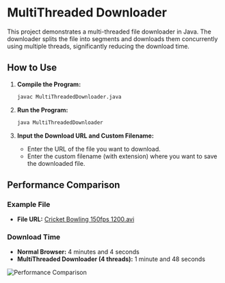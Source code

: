 # MultiThreaded Downloader

This project demonstrates a multi-threaded file downloader in Java. The downloader splits the file into segments and downloads them concurrently using multiple threads, significantly reducing the download time.

## How to Use

1. **Compile the Program:**
    ```sh
    javac MultiThreadedDownloader.java
    ```

2. **Run the Program:**
    ```sh
    java MultiThreadedDownloader
    ```

3. **Input the Download URL and Custom Filename:**
    - Enter the URL of the file you want to download.
    - Enter the custom filename (with extension) where you want to save the downloaded file.

## Performance Comparison

### Example File

- **File URL:** [Cricket Bowling 150fps 1200.avi](https://www.quintic.com/software/sample_videos/Cricket%20Bowling%20150fps%201200.avi)

### Download Time

- **Normal Browser:** 4 minutes and 4 seconds
- **MultiThreaded Downloader (4 threads):** 1 minute and 48 seconds

![Performance Comparison](https://github.com/user-attachments/assets/91ecc578-bb74-4a51-afe6-2d112fd3214f)

